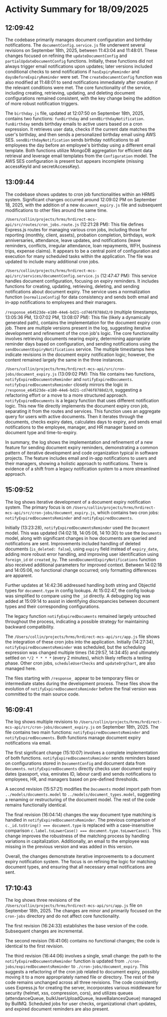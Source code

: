 # Activity Summary for 18/09/2025

## 12:09:42
The codebase primarily manages document configuration and birthday notifications.  The `documentConfig.service.js` file underwent several revisions on September 18th, 2025, between 11:43:04 and 11:48:01.  These changes focused on refining the `updateDocumentConfig` and `partialUpdateDocumentConfig` functions.  Initially, these functions did not always trigger email notifications upon updates; later versions included conditional checks to send notifications if `hasExpiryReminder` and `daysBeforeExpiryReminder` were set.  The `createDocumentConfig` function was also modified at 11:48:01 to send notifications immediately after creation if the relevant conditions were met.  The core functionality of the service, including creating, retrieving, updating, and deleting document configurations remained consistent, with the key change being the addition of more robust notification triggers.

The `birthday.js` file, updated at 12:07:50 on September 18th, 2025, contains two functions: `funBirthday` and `sendBirthdayNotification`.  `funBirthday` sends birthday emails to active users based on a cron expression. It retrieves user data, checks if the current date matches the user's birthday, and then sends a personalized birthday email using AWS SES. `sendBirthdayNotification` sends birthday notifications to all employees the day before an employee's birthday using a different email template. Both functions utilize MongoDB aggregation for efficient data retrieval and leverage email templates from the `Configuration` model.  The AWS SES configuration is present but appears incomplete (missing accessKeyId and secretAccessKey).


## 13:09:44
The codebase shows updates to cron job functionalities within an HRMS system.  Significant changes occurred around 12:09:02 PM on September 18, 2025, with the addition of a new `document_expiry.js` file and subsequent modifications to other files around the same time.

`/Users/collin/projects/hrms/hrdirect-mcs-api/src/routes/cron_jobs.route.js` (12:21:28 PM): This file defines Express.js routes for managing various cron jobs, including those for reporting (monthly, client, assets), probation completion, birthdays, work anniversaries, attendance, leave updates, and notifications (leave reminders, conflicts, irregular attendance, loan repayments, WFH, business trips, expense claims).  It appears to be a central point of configuration and execution for many scheduled tasks within the application.  The file was updated to include many additional cron jobs.

`/Users/collin/projects/hrms/hrdirect-mcs-api/src/services/documentConfig.service.js` (12:47:47 PM): This service handles document configuration, focusing on expiry reminders.  It includes functions for creating, updating, retrieving, deleting, and sending notifications about document expiry.  The service uses a normalization function (`normalizeConfig`) for data consistency and sends both email and in-app notifications to employees and their managers.

`/response_e64523de-e180-44e6-bd21-cd746f8788d2/0` (multiple timestamps, 13:05:36 PM, 13:07:02 PM, 13:08:07 PM): This file (likely a dynamically generated path), contains the implementation for the document expiry cron job.  There are multiple versions present in the log, suggesting iterative development and refinement of the cron job's logic. The core functionality involves retrieving documents nearing expiry, determining appropriate reminder days based on configuration, and sending notifications using the `sendDocumentExpiryNotifications` service.  The multiple timestamps here indicate revisions in the document expiry notification logic; however, the content remained largely the same in the three instances.

`/Users/collin/projects/hrms/hrdirect-mcs-api/src/cron-jobs/document_expiry.js` (13:09:02 PM): This file contains two functions, `notifyExpiredDocumentsReminder` and `notifyExpiredDocuments`.  `notifyExpiredDocumentsReminder` closely mirrors the logic in `/response_e64523de-e180-44e6-bd21-cd746f8788d2/0`, suggesting a refactoring effort or a move to a more structured approach.  `notifyExpiredDocuments` is a legacy function that uses different notification logic.   This new file directly implements the document expiry cron job, separating it from the routes and services.  This function uses an aggregate query for users with active documents. Then it iterates through the documents, checks expiry dates, calculates days to expiry, and sends email notifications to the employee, manager, and HR manager based on document type and time-to-expiry.

In summary, the log shows the implementation and refinement of a new feature for sending document expiry reminders, demonstrating a common pattern of iterative development and code organization typical in software projects.  The feature includes email and in-app notifications to users and their managers, showing a holistic approach to notifications.  There is evidence of a shift from a legacy notification system to a more streamlined approach.


## 15:09:52
The log shows iterative development of a document expiry notification system.  The primary focus is on `/Users/collin/projects/hrms/hrdirect-mcs-api/src/cron-jobs/document_expiry.js`, which contains two cron jobs: `notifyExpiredDocumentsReminder` and `notifyExpiredDocuments`.

Initially (13:23:28), `notifyExpiredDocumentsReminder` used the `Document` model. This was updated (14:02:18, 14:05:06, 14:10:30) to use the `Documents` model, along with significant changes in how documents are queried and notifications are sent.  Improvements included handling of deleted documents (`is_deleted: false`), using `expiry` field instead of `expiry_date`, adding more robust error handling, and improving user identification using `foreign_id` or `created_by`. The `sendDocumentExpiryNotifications` function also received additional parameters for improved context.  Between 14:02:18 and 14:05:06, no functional change occurred; only formatting differences are apparent.

Further updates at 14:42:36 addressed handling both string and ObjectId types for `document.type` in config lookups. At 15:02:47, the config lookup was simplified to compare using the `_id` directly.  A debugging log was added at 15:09:14 to assist in identifying discrepancies between document types and their corresponding configurations.

The legacy function `notifyExpiredDocuments` remained largely untouched throughout the process, indicating a possible strategy for maintaining backward compatibility.

The `/Users/collin/projects/hrms/hrdirect-mcs-api/src/app.js` file shows the integration of these cron jobs into the application.  Initially (14:27:34), `notifyExpiredDocumentsReminder` was scheduled, but the scheduling expression was changed multiple times (14:29:57, 14:34:45) and ultimately settled on `*/2 * * * *` (every 2 minutes), which likely reflects a testing phase.  Other cron jobs, `scheduleUserChecks` and `updateOrgChart`, are also managed here.

The files starting with `/response_` appear to be temporary files or intermediate states during the development process.  These files show the evolution of `notifyExpiredDocumentsReminder` before the final version was committed to the main source code.


## 16:09:41
The log shows multiple revisions to `/Users/collin/projects/hrms/hrdirect-mcs-api/src/cron-jobs/document_expiry.js` on September 18th, 2025.  The file contains two main functions: `notifyExpiredDocumentsReminder` and `notifyExpiredDocuments`. Both functions manage document expiry notifications via email.


The first significant change (15:10:07) involves a complete implementation of both functions.  `notifyExpiredDocumentsReminder` sends reminders based on configurations stored in `DocumentConfig` and document data from `Documents`. `notifyExpiredDocuments` directly checks user document expiry dates (passport, visa, emirates ID, labour card) and sends notifications to employees, HR, and managers based on pre-defined thresholds.


A second revision (15:57:21) modifies the `Documents` model import path from `../models/documents.model` to `../models/document_types.model`, suggesting a renaming or restructuring of the document model.  The rest of the code remains functionally identical.

The final revision (16:04:14) changes the way document type matching is handled in `notifyExpiredDocumentsReminder`. The previous comparison of `c._id.toString() === document.type` is replaced with a case-insensitive comparison `c.label.toLowerCase() === document.type.toLowerCase()`. This change improves the robustness of the matching process by handling variations in capitalization.  Additionally,  an email to the employee was missing in the previous version and was added in this version.

Overall, the changes demonstrate iterative improvements to a document expiry notification system. The focus is on refining the logic for matching document types, and ensuring that all necessary email notifications are sent.


## 17:10:43
The log shows three revisions of the `/Users/collin/projects/hrms/hrdirect-mcs-api/src/app.js` file on September 18th, 2025.  The changes are minor and primarily focused on the `cron-jobs` directory and do not affect core functionality.

The first revision (16:24:33) establishes the base version of the code.  Subsequent changes are incremental.

The second revision (16:41:06) contains no functional changes; the code is identical to the first revision.

The third revision (16:44:06) involves a single, small change: the path to the `notifyExpiredDocumentsReminder` function is updated from `./cron-jobs/expiredDocumentsReminder` to `./cron-jobs/document_expiry`.  This suggests a refactoring of the cron job related to document expiry, possibly moving it to a more appropriately named file or directory.  The rest of the code remains unchanged across all three revisions.  The code consistently uses Express.js for creating the server, incorporates various middleware for security (helmet, xss, compression, cors), and utilizes queues (attendanceQueue, bulkUserUploadQueue, leaveBalancesQueue) managed by BullMQ.  Scheduled jobs for user checks, organizational chart updates, and expired document reminders are also present.
